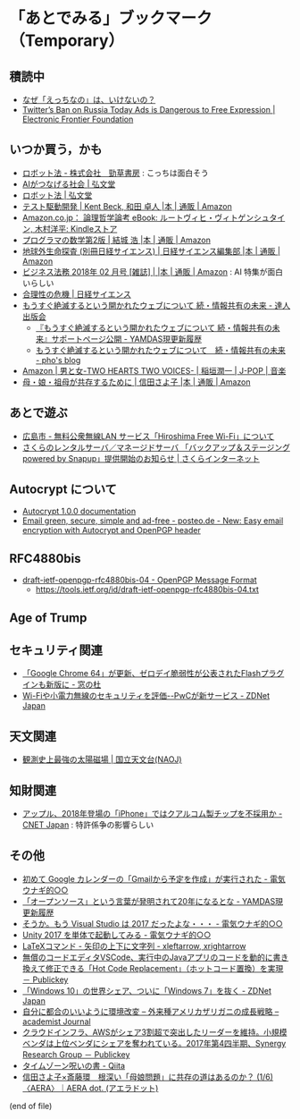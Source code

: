 # 「あとでみる」ブックマーク（Temporary）

## 積読中

- [なぜ「えっちなの」は、いけないの？](https://www.buzzfeed.com/jp/yuikoabe/why-h-dame?utm_term=.yp5MolZaw#.bn33n60Y9)
- [Twitter’s Ban on Russia Today Ads is Dangerous to Free Expression | Electronic Frontier Foundation](https://www.eff.org/deeplinks/2017/10/twitters-ban-russia-today-ads-dangerous-free-expression)

## いつか買う，かも

- [ロボット法 - 株式会社　勁草書房](http://www.keisoshobo.co.jp/book/b324580.html) : こっちは面白そう
- [AIがつなげる社会 | 弘文堂](http://www.koubundou.co.jp/book/b315740.html)
- [ロボット法 | 弘文堂](http://www.koubundou.co.jp/book/b324653.html)
- [テスト駆動開発 | Kent Beck, 和田 卓人 |本 | 通販 | Amazon](http://www.amazon.co.jp/exec/obidos/ASIN/4274217884/baldandersinf-22/)
- [Amazon.co.jp： 論理哲学論考 eBook: ルートヴィヒ・ヴィトゲンシュタイン, 木村洋平: Kindleストア](https://www.amazon.co.jp/dp/B06ZYR4NJ6/)
- [プログラマの数学第2版 | 結城 浩 |本 | 通販 | Amazon](https://www.amazon.co.jp/exec/obidos/ASIN/4797395451/baldandersinf-22/)
- [地球外生命探査 (別冊日経サイエンス) | 日経サイエンス編集部 |本 | 通販 | Amazon](https://www.amazon.co.jp/dp/4532512239/)
- [ビジネス法務 2018年 02 月号 [雑誌] | |本 | 通販 | Amazon](https://www.amazon.co.jp/exec/obidos/ASIN/B078DDZBQB/baldandersinf-22/) : AI 特集が面白いらしい
- [合理性の危機 | 日経サイエンス](http://www.nikkei-science.com/201802_086.html)
- [もうすぐ絶滅するという開かれたウェブについて  続・情報共有の未来 - 達人出版会](https://tatsu-zine.com/books/infoshare2)
	- [『もうすぐ絶滅するという開かれたウェブについて 続・情報共有の未来』サポートページ公開 - YAMDAS現更新履歴](http://d.hatena.ne.jp/yomoyomo/20171226/openweb)
    - [もうすぐ絶滅するという開かれたウェブについて　続・情報共有の未来 - pho's blog](http://pho.hatenablog.com/entry/2018/02/04/130937)
- [Amazon | 男と女-TWO HEARTS TWO VOICES- | 稲垣潤一 | J-POP | 音楽](https://www.amazon.co.jp/exec/obidos/ASIN/B001G6RB7W/baldandersinf-22/)
- [母・娘・祖母が共存するために | 信田さよ子 |本 | 通販 | Amazon](https://www.amazon.co.jp/exec/obidos/ASIN/4022515082/baldandersinf-22/)

## あとで遊ぶ

- [広島市 - 無料公衆無線LAN サービス「Hiroshima Free Wi-Fi」について](http://www.city.hiroshima.lg.jp/www/contents/1409563567640/)
- [さくらのレンタルサーバ／マネージドサーバ 「バックアップ＆ステージング powered by Snapup」提供開始のお知らせ | さくらインターネット](https://www.sakura.ad.jp/news/sakurainfo/newsentry.php?id=1848)


## Autocrypt について

- [Autocrypt 1.0.0 documentation](https://autocrypt.org/)
- [Email green, secure, simple and ad-free - posteo.de - New: Easy email encryption with Autocrypt and OpenPGP header](https://posteo.de/en/blog/new-easy-email-encryption-with-autocrypt-and-openpgp-header)

## RFC4880bis

- [draft-ietf-openpgp-rfc4880bis-04 - OpenPGP Message Format](https://datatracker.ietf.org/doc/draft-ietf-openpgp-rfc4880bis/)
    - https://tools.ietf.org/id/draft-ietf-openpgp-rfc4880bis-04.txt

## Age of Trump


## セキュリティ関連

- [「Google Chrome 64」が更新、ゼロデイ脆弱性が公表されたFlashプラグインも新版に - 窓の杜](https://forest.watch.impress.co.jp/docs/news/1104756.html)
- [Wi-Fiや小電力無線のセキュリティを評価--PwCが新サービス - ZDNet Japan](https://japan.zdnet.com/article/35114265/)

## 天文関連

- [観測史上最強の太陽磁場 | 国立天文台(NAOJ)](https://www.nao.ac.jp/news/science/2018/20180206-hinode.html)

## 知財関連

- [アップル、2018年登場の「iPhone」ではクアルコム製チップを不採用か - CNET Japan](https://japan.cnet.com/article/35114286/) : 特許係争の影響らしい

## その他

- [初めて Google カレンダーの「Gmailから予定を作成」が実行された - 電気ウナギ的○○](http://blog.netandfield.com/shar/2018/02/-google-gmail.html)
- [「オープンソース」という言葉が発明されて20年になるとな - YAMDAS現更新履歴](http://d.hatena.ne.jp/yomoyomo/20180205/opensource)
- [そうか。もう Visual Studio は 2017 だったよな・・・ - 電気ウナギ的○○](http://blog.netandfield.com/shar/2018/02/-visual-studio-2017.html)
- [Unity 2017 を単体で起動してみる - 電気ウナギ的○○](http://blog.netandfield.com/shar/2018/02/unity-2017.html)
- [LaTeXコマンド - 矢印の上下に文字列 - xleftarrow, xrightarrow](https://medemanabu.net/latex/xleftarrow-xrightarrow/)
- [無償のコードエディタVSCode、実行中のJavaアプリのコードを動的に書き換えて修正できる「Hot Code Replacement」（ホットコード置換）を実現 － Publickey](http://www.publickey1.jp/blog/18/vscodejavahot_code_replacement.html)
- [「Windows 10」の世界シェア、ついに「Windows 7」を抜く - ZDNet Japan](https://japan.zdnet.com/article/35114190/)
- [自分に都合のいいように環境改変 – 外来種アメリカザリガニの成長戦略 – academist Journal](https://academist-cf.com/journal/?p=6935)
- [クラウドインフラ、AWSがシェア3割超で突出したリーダーを維持。小規模ベンダは上位ベンダにシェアを奪われている。2017年第4四半期、Synergy Research Group － Publickey](http://www.publickey1.jp/blog/18/aws320174synergy_research_group.html)
- [タイムゾーン呪いの書 - Qiita](https://qiita.com/dmikurube/items/15899ec9de643e91497c)
- [信田さよ子×斎藤環　根深い「母娘問題」に共存の道はあるのか？ (1/6) 〈AERA〉｜AERA dot. (アエラドット)](https://dot.asahi.com/aera/2018020200049.html)

(end of file)
